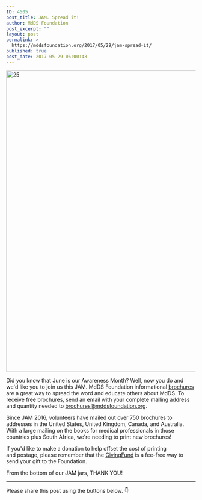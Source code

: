 ```yaml
---
ID: 4505
post_title: JAM. Spread it!
author: MdDS Foundation
post_excerpt: ""
layout: post
permalink: >
  https://mddsfoundation.org/2017/05/29/jam-spread-it/
published: true
post_date: 2017-05-29 06:00:48
---
```

<img class="alignnone size-full wp-image-4368" src="https://beta.mddsfoundation.org/wp-content/uploads/2017/05/25.png" alt="25" width="800" height="800" />

Did you know that June is our Awareness Month? Well, now you do and we'd like you to join us this JAM. MdDS Foundation informational <a href="http://www.mddsfoundation.org/wp-content/uploads/2016/12/MdDS-Brochure-rev2014.pdf" target="_blank" rel="noopener noreferrer">brochures</a> are a great way to spread the word and educate others about MdDS. To receive free brochures, send an email with your complete mailing address and quantity needed to brochures@mddsfoundation.org.

Since JAM 2016, volunteers have mailed out over 750 brochures to addresses in the United States, United Kingdom, Canada, and Australia. With a large mailing on the books for medical professionals in those countries plus South Africa, we're needing to print new brochures!

If you'd like to make a donation to help offset the cost of printing and postage, please remember that the <a href="https://www.paypal.com/fundraiser/105865137050618816/charity/23117" target="_blank" rel="noopener noreferrer">GivingFund</a> is a fee-free way to send your gift to the Foundation.

From the bottom of our JAM jars, THANK YOU!

<hr />

Please share this post using the buttons below. 👇